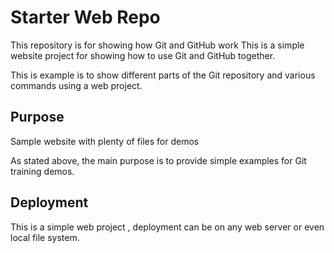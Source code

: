 # Starter Web Repo

This repository is for showing how Git and GitHub work
This is a simple website project for showing how to use Git and
GitHub together.



This is example is to show different parts of the Git repository
and various commands using a web project.


## Purpose

Sample website with plenty of files for demos

As stated above, the main purpose is to provide simple examples
for Git training demos.


## Deployment

This is a simple web project , deployment
can be on any web server or even local file
system.
